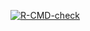 
<!-- README.md is generated from README.Rmd. Please edit that file -->
<!-- badges: start -->

[![R-CMD-check](https://github.com/epiforecasts/forecasthub_submission_app/workflows/R-CMD-check/badge.svg)](https://github.com/epiforecasts/forecasthub_submission_app/actions)
<!-- badges: end -->
